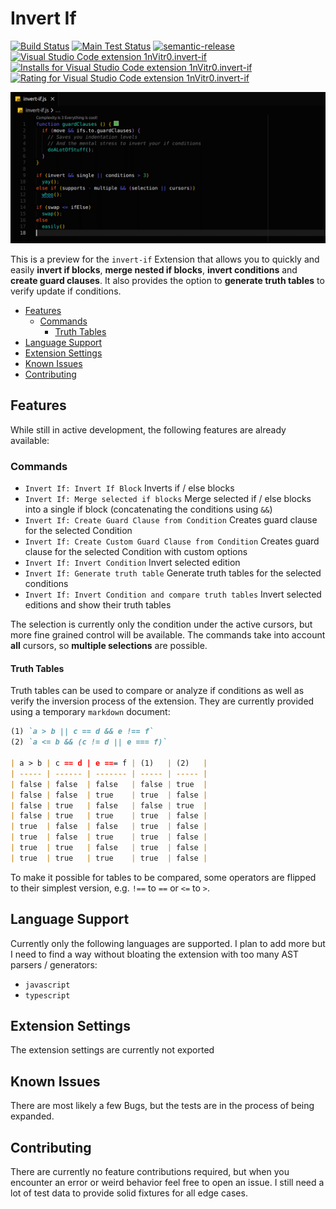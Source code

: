 # Invert If

[![Build Status](https://img.shields.io/github/workflow/status/1nVitr0/plugin-vscode-invert-if/Release)](https://github.com/1nVitr0/plugin-vscode-invert-if/actions/workflows/release.yml)
[![Main Test Status](https://img.shields.io/github/workflow/status/1nVitr0/plugin-vscode-invert-if/Tests?label=tests)](https://github.com/1nVitr0/plugin-vscode-invert-if/actions/workflows/test.yml)
[![semantic-release](https://img.shields.io/badge/%20%20%F0%9F%93%A6%F0%9F%9A%80-semantic--release-e10079.svg)](https://github.com/semantic-release/semantic-release)<br>
[![Visual Studio Code extension 1nVitr0.invert-if](https://vsmarketplacebadge.apphb.com/version/1nVitr0.invert-if.svg)](https://marketplace.visualstudio.com/items?itemName=1nVitr0.invert-if)
[![Installs for Visual Studio Code extension 1nVitr0.invert-if](https://vsmarketplacebadge.apphb.com/installs/1nVitr0.invert-if.svg)](https://marketplace.visualstudio.com/items?itemName=1nVitr0.invert-if)
[![Rating for Visual Studio Code extension 1nVitr0.invert-if](https://vsmarketplacebadge.apphb.com/rating/1nVitr0.invert-if.svg)](https://marketplace.visualstudio.com/items?itemName=1nVitr0.invert-if)


![Demo of Extension](resources/demo.gif)

This is a preview for the `invert-if` Extension that allows you to quickly and easily **invert if blocks**, **merge nested if blocks**, **invert conditions** and **create guard clauses**.  It also provides the option to **generate truth tables** to verify update if conditions.

- [Features](#features)
  - [Commands](#commands)
    - [Truth Tables](#truth-tables)
- [Language Support](#language-support)
- [Extension Settings](#extension-settings)
- [Known Issues](#known-issues)
- [Contributing](#contributing)

## Features

While still in active development, the following features are already available:

### Commands

- `Invert If: Invert If Block` Inverts if / else blocks
- `Invert If: Merge selected if blocks` Merge selected if / else blocks into a single if block (concatenating the conditions using `&&`)
- `Invert If: Create Guard Clause from Condition` Creates guard clause for the selected Condition
- `Invert If: Create Custom Guard Clause from Condition` Creates guard clause for the selected Condition with custom options
- `Invert If: Invert Condition` Invert selected edition
- `Invert If: Generate truth table` Generate truth tables for the selected conditions
- `Invert If: Invert Condition and compare truth tables` Invert selected editions and show their truth tables

The selection is currently only the condition under the active cursors, but more fine grained control will be available. The commands take into account **all** cursors, so **multiple selections** are possible.

#### Truth Tables

Truth tables can be used to compare or analyze if conditions as well as verify the inversion process of the extension. They are currently provided using a temporary `markdown` document:

```markdown
(1) `a > b || c == d && e !== f`
(2) `a <= b && (c != d || e === f)`

| a > b | c == d | e === f | (1)   | (2)   |
| ----- | ------ | ------- | ----- | ----- |
| false | false  | false   | false | true  |
| false | false  | true    | true  | false |
| false | true   | false   | false | true  |
| false | true   | true    | true  | false |
| true  | false  | false   | true  | false |
| true  | false  | true    | true  | false |
| true  | true   | false   | true  | false |
| true  | true   | true    | true  | false |
```

To make it possible for tables to be compared, some operators are flipped to their simplest version, e.g. `!==` to `==` or `<=` to `>`.

## Language Support

Currently only the following languages are supported. I plan to add more but I need to find a way without bloating the extension with too many AST parsers / generators:

- `javascript`
- `typescript`

## Extension Settings

The extension settings are currently not exported

## Known Issues

There are most likely a few Bugs, but the tests are in the process of being expanded.

## Contributing

There are currently no feature contributions required, but when you encounter an error or weird behavior feel free to open an issue. I still need a lot of test data to provide solid fixtures for all edge cases.